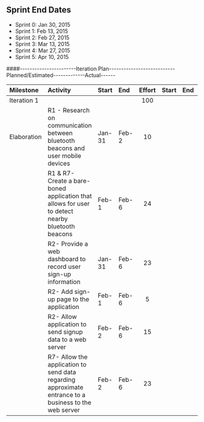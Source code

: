 Sprint End Dates
----------------
* Sprint 0: Jan 30, 2015
* Sprint 1: Feb 13, 2015
* Sprint 2: Feb 27, 2015
* Sprint 3: Mar 13, 2015
* Sprint 4: Mar 27, 2015
* Sprint 5: Apr 10, 2015

####-----------------------Iteration Plan---------------------------Planned/Estimated-------------Actual------

| Milestone  | Activity  | Start  | End | Effort | Start | End | Effort |
|:-----------|:----------|:-------|:----|:------:|-------|-----|--------|
|Iteration 1 |           |        |     | 100    |       |     |        |
|Elaboration |R1 - Research on communication between bluetooth beacons and user mobile devices|Jan-31|Feb-2|10| | |  |
|            |R1 & R7- Create a bare-boned application that allows for user to detect nearby  bluetooth beacons|Feb-1|Feb-6|24|  |   |   |
|            |R2- Provide a web dashboard to record user sign-up information|Jan-31|Feb-6|23|   |   |   |
|            |R2- Add sign-up page to the application|Feb-1|Feb-6|5|   |   |   |
|            |R2- Allow application to send signup data to a web server|Feb-2|Feb-6|15|   |   |   |
|            |R7- Allow the application to send data regarding approximate entrance to a business to the web server|Feb-2|Feb-6|23|  | | |











































